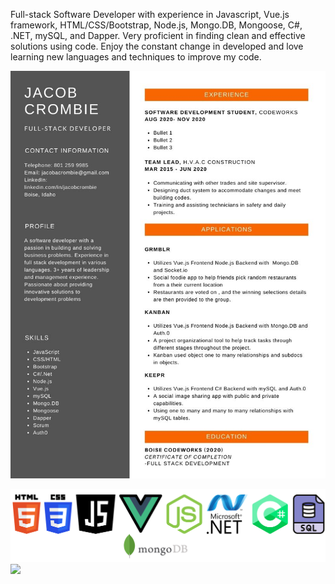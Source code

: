 Full-stack Software Developer with experience in Javascript, Vue.js framework, HTML/CSS/Bootstrap, Node.js, Mongo.DB,  Mongoose, C#, .NET, mySQL, and Dapper. Very proficient in finding clean and effective solutions using code. Enjoy the constant change in developed and love learning new languages and techniques to improve my code.

![enter image description here](https://github.com/JacobCrombie/JacobCrombie/blob/main/assets/Orange%20Black%20Java%20Logo%20Minimalist%20Programmer%20Resume.jpg?raw=true)

<div>
<img src="https://github.com/JacobCrombie/JacobCrombie/blob/main/assets/language%20icons.png?raw=true">
</div>
<div>
    <img src="https://github-readme-stats.vercel.app/api/top-langs/?username=JacobCrombie&text_color=586069&layout=compact&hide_border=true&bg_color=fff&title_color=0366d6&count_private=true&include_all_commits=true" />
</div>